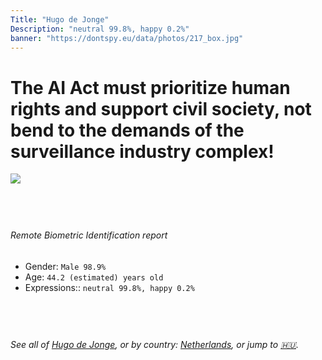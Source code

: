 ```yaml
---
Title: "Hugo de Jonge"
Description: "neutral 99.8%, happy 0.2%"
banner: "https://dontspy.eu/data/photos/217_box.jpg"
---
```


# The AI Act must prioritize human rights and support civil society, not bend to the demands of the surveillance industry complex!

<link rel="stylesheet" type="text/css" href="/css/blog.css" />

<div class="is-fake" hidden>

_This image is **clearly fake**_, yet we [continue to collect them because the AI Act negotiations](/blog/why-deepfake/) are heading in a direction that will only make people's lives more complicated. For a more in-depth explanation, read: [Double threat: why losing the battle against Face Biometrics would fuel the proliferation of deepfakes](/blog/the-dual-threat-how-losing-the-biometric-battle-fuels-deepfake-proliferation/).


</div>

<!-- <img src="https://dontspy.eu/data/photos/54_box.jpg" /> -->
<img src="https://dontspy.eu/data/photos/217_box.jpg" />

## <br>

###### Remote Biometric Identification report

* <span class="label">Gender:</span> `Male 98.9%`
* <span class="label">Age:</span> `44.2 (estimated) years old`
* <span class="label">Expressions::</span> `neutral 99.8%, happy 0.2%`

## <br>

###### See all of [Hugo de Jonge](/policymaker#Hugo%20de%20Jonge), or by country: [Netherlands](/country#Netherlands), or jump to [🇭🇺](/x/162).

## <br>
